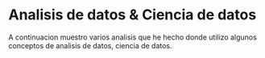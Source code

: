 # Analisis de datos & Ciencia de datos
A continuacion muestro varios analisis que he hecho donde utilizo algunos conceptos de analisis de datos, ciencia de datos.
